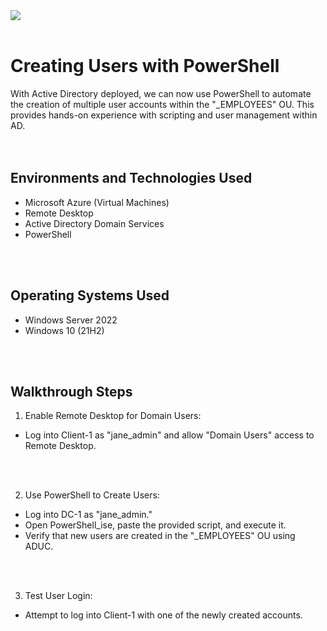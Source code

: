 <img src=https://github.com/user-attachments/assets/b0b2b2d4-c2ed-47b6-b59c-9da1d87514c6>
<br />
<br />

<h1>Creating Users with PowerShell</h1>

With Active Directory deployed, we can now use PowerShell to automate the creation of multiple user accounts within the "_EMPLOYEES" OU. This provides hands-on experience with scripting and user management within AD.<br />
<br />
<br />

<h2>Environments and Technologies Used</h2>

- Microsoft Azure (Virtual Machines)
- Remote Desktop
- Active Directory Domain Services
- PowerShell
<br />
<br />

<h2>Operating Systems Used </h2>

- Windows Server 2022
- Windows 10 (21H2)
<br />
<br />

<h2>Walkthrough Steps</h2>

1. Enable Remote Desktop for Domain Users:
  - Log into Client-1 as "jane_admin" and allow "Domain Users" access to Remote Desktop.
<br />
<br />

2. Use PowerShell to Create Users:
  - Log into DC-1 as "jane_admin."
  - Open PowerShell_ise, paste the provided script, and execute it.
  - Verify that new users are created in the "_EMPLOYEES" OU using ADUC.
<br />
<br />

3. Test User Login:
  - Attempt to log into Client-1 with one of the newly created accounts.
<br />
<br />

